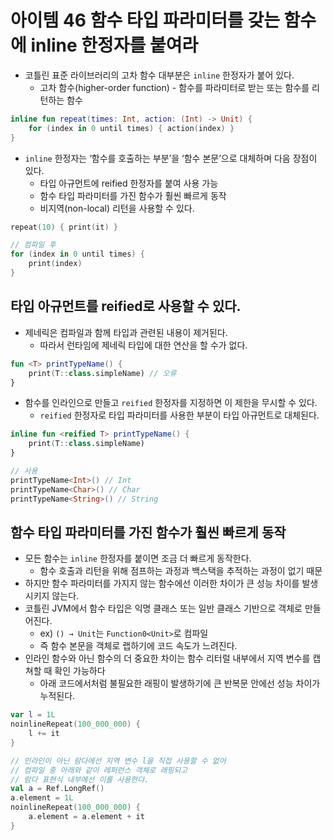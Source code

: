 # 아이템 46 함수 타입 파라미터를 갖는 함수에 inline 한정자를 붙여라

- 코틀린 표준 라이브러리의 고차 함수 대부분은 `inline` 한정자가 붙어 있다.
    - 고차 함수(higher-order function) - 함수를 파라미터로 받는 또는 함수를 리턴하는 함수

```kotlin
inline fun repeat(times: Int, action: (Int) -> Unit) {
	for (index in 0 until times) { action(index) }
}
```

- `inline` 한정자는 ‘함수를 호출하는 부분’을 ‘함수 본문’으로 대체하며 다음 장점이 있다.
    - 타입 아규먼트에 reified 한정자를 붙여 사용 가능
    - 함수 타입 파라미터를 가진 함수가 훨씬 빠르게 동작
    - 비지역(non-local) 리턴을 사용할 수 있다.

```kotlin
repeat(10) { print(it) }

// 컴파일 후
for (index in 0 until times) { 
	print(index) 
}
```

## 타입 아규먼트를 reified로 사용할 수 있다.

- 제네릭은 컴파일과 함께 타입과 관련된 내용이 제거된다.
    - 따라서 런타임에 제네릭 타입에 대한 연산을 할 수가 없다.

```kotlin
fun <T> printTypeName() {
	print(T::class.simpleName) // 오류
}
```

- 함수를 인라인으로 만들고 `reified` 한정자를 지정하면 이 제한을 무시할 수 있다.
    - `reified` 한정자로 타입 파라미터를 사용한 부분이 타입 아규먼트로 대체된다.

```kotlin
inline fun <reified T> printTypeName() {
	print(T::class.simpleName)
}

// 사용
printTypeName<Int>() // Int
printTypeName<Char>() // Char
printTypeName<String>() // String
```

## 함수 타입 파라미터를 가진 함수가 훨씬 빠르게 동작

- 모든 함수는 `inline` 한정자를 붙이면 조금 더 빠르게 동작한다.
    - 함수 호출과 리턴을 위해 점프하는 과정과 백스택을 추적하는 과정이 없기 때문
- 하지만 함수 파라미터를 가지지 않는 함수에선 이러한 차이가 큰 성능 차이를 발생시키지 않는다.
- 코틀린 JVM에서 함수 타입은 익명 클래스 또는 일반 클래스 기반으로 객체로 만들어진다.
    - ex) `() → Unit`는 `Function0<Unit>`로 컴파일
    - 즉 함수 본문을 객체로 랩하기에 코드 속도가 느려진다.
- 인라인 함수와 아닌 함수의 더 중요한 차이는 함수 리터럴 내부에서 지역 변수를 캡쳐할 때 확인 가능하다
    - 아래 코드에서처럼 불필요한 래핑이 발생하기에 큰 반복문 안에선 성능 차이가 누적된다.

```kotlin
var l = 1L
noinlineRepeat(100_000_000) {
	l += it
}

// 인라인이 아닌 람다에선 지역 변수 l을 직접 사용할 수 없어
// 컴파일 중 아래와 같이 레퍼런스 객체로 래핑되고
// 람다 표현식 내부에선 이를 사용한다.
val a = Ref.LongRef()
a.element = 1L
noinlineRepeat(100_000_000) {
	a.element = a.element + it
}
```
